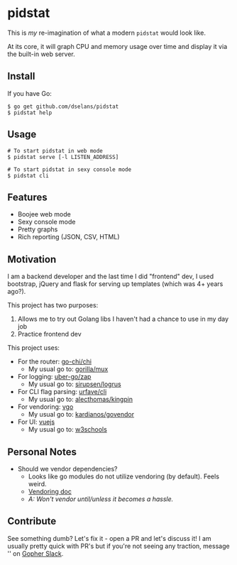 # pidstat
This is *my* re-imagination of what a modern `pidstat` would look like.

At its core, it will graph CPU and memory usage over time and display it via the
built-in web server.

## Install
If you have Go:
```
$ go get github.com/dselans/pidstat
$ pidstat help 
```

## Usage
```
# To start pidstat in web mode
$ pidstat serve [-l LISTEN_ADDRESS]

# To start pidstat in sexy console mode
$ pidstat cli
```

## Features
* Boojee web mode
* Sexy console mode
* Pretty graphs
* Rich reporting (JSON, CSV, HTML)

## Motivation
I am a backend developer and the last time I did "frontend" dev, I used bootstrap,
jQuery and flask for serving up templates (which was 4+ years ago?).

This project has two purposes:

1. Allows me to try out Golang libs I haven't had a chance to use in my day job
2. Practice frontend dev

This project uses:

* For the router: [go-chi/chi](https://github.com/go-chi/chi)
    * My usual go to: [gorilla/mux](https://github.com/gorilla/mux)
* For logging: [uber-go/zap](https://github.com/uber-go/zap)
    * My usual go to: [sirupsen/logrus](https://github.com/sirupsen/logrus)
* For CLI flag parsing: [urfave/cli](https://github.com/urfave/cli)
    * My usual go to: [alecthomas/kingpin](https://github.com/alecthomas/kingpin)
* For vendoring: [vgo](https://github.com/golang/go/wiki/vgo)
    * My usual go to: [kardianos/govendor](https://github.com/kardianos/govendor)
* For UI: [vuejs](https://github.com/vuejs)
    * My usual go to: [w3schools](https://www.w3schools.com/)

## Personal Notes
* Should we vendor dependencies?
    * Looks like go modules do not utilize vendoring (by default). Feels weird.
    * [Vendoring doc](https://github.com/golang/go/wiki/Modules#how-do-i-use-vendoring-with-modules-is-vendoring-going-away)
    * _A: Won't vendor until/unless it becomes a hassle._

## Contribute
See something dumb? Let's fix it - open a PR and let's discuss it! I am usually
pretty quick with PR's but if you're not seeing any traction, message '' on
[Gopher Slack](https://invite.slack.golangbridge.org/).